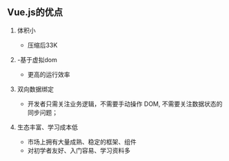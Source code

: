 ## Vue.js的优点

1. 体积小
    - 压缩后33K

2. -基于虚拟dom
    - 更高的运行效率

3. 双向数据绑定
    - 开发者只需关注业务逻辑，不需要手动操作 DOM, 不需要关注数据状态的同步问题；

4. 生态丰富、学习成本低
    - 市场上拥有大量成熟、稳定的框架、组件
    - 对初学者友好、入门容易、学习资料多

